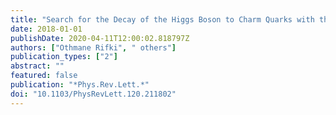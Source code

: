 ```yaml
---
title: "Search for the Decay of the Higgs Boson to Charm Quarks with the ATLAS Experiment"
date: 2018-01-01
publishDate: 2020-04-11T12:00:02.818797Z
authors: ["Othmane Rifki", " others"]
publication_types: ["2"]
abstract: ""
featured: false
publication: "*Phys.Rev.Lett.*"
doi: "10.1103/PhysRevLett.120.211802"
---
```


